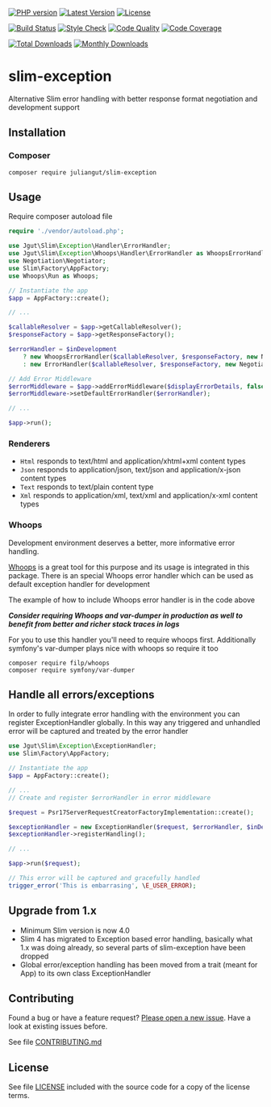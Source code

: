 [![PHP version](https://img.shields.io/badge/PHP-%3E%3D7.1-8892BF.svg?style=flat-square)](http://php.net)
[![Latest Version](https://img.shields.io/packagist/v/juliangut/slim-exception.svg?style=flat-square)](https://packagist.org/packages/juliangut/slim-exception)
[![License](https://img.shields.io/github/license/juliangut/slim-exception.svg?style=flat-square)](https://github.com/juliangut/slim-exception/blob/master/LICENSE)

[![Build Status](https://img.shields.io/travis/juliangut/slim-exception.svg?style=flat-square)](https://travis-ci.org/juliangut/slim-exception)
[![Style Check](https://styleci.io/repos/98827578/shield)](https://styleci.io/repos/98827578)
[![Code Quality](https://img.shields.io/scrutinizer/g/juliangut/slim-exception.svg?style=flat-square)](https://scrutinizer-ci.com/g/juliangut/slim-exception)
[![Code Coverage](https://img.shields.io/coveralls/juliangut/slim-exception.svg?style=flat-square)](https://coveralls.io/github/juliangut/slim-exception)

[![Total Downloads](https://img.shields.io/packagist/dt/juliangut/slim-exception.svg?style=flat-square)](https://packagist.org/packages/juliangut/slim-exception/stats)
[![Monthly Downloads](https://img.shields.io/packagist/dm/juliangut/slim-exception.svg?style=flat-square)](https://packagist.org/packages/juliangut/slim-exception/stats)

# slim-exception

Alternative Slim error handling with better response format negotiation and development support

## Installation

### Composer

```
composer require juliangut/slim-exception
```

## Usage

Require composer autoload file

```php
require './vendor/autoload.php';

use Jgut\Slim\Exception\Handler\ErrorHandler;
use Jgut\Slim\Exception\Whoops\Handler\ErrorHandler as WhoopsErrorHandler;
use Negotiation\Negotiator;
use Slim\Factory\AppFactory;
use Whoops\Run as Whoops;

// Instantiate the app
$app = AppFactory::create();

// ...

$callableResolver = $app->getCallableResolver();
$responseFactory = $app->getResponseFactory();

$errorHandler = $inDevelopment
    ? new WhoopsErrorHandler($callableResolver, $responseFactory, new Negotiator(), new Whoops())
    : new ErrorHandler($callableResolver, $responseFactory, new Negotiator());

// Add Error Middleware
$errorMiddleware = $app->addErrorMiddleware($displayErrorDetails, false, false);
$errorMiddleware->setDefaultErrorHandler($errorHandler);

// ...

$app->run();
```

### Renderers

* `Html` responds to text/html and application/xhtml+xml content types
* `Json` responds to application/json, text/json and application/x-json content types
* `Text` responds to text/plain content type
* `Xml` responds to application/xml, text/xml and application/x-xml content types

### Whoops

Development environment deserves a better, more informative error handling.

[Whoops](https://github.com/filp/whoops) is a great tool for this purpose and its usage is integrated in this package. There is an special Whoops error handler which can be used as default exception handler for development

The example of how to include Whoops error handler is in the code above

**_Consider requiring Whoops and var-dumper in production as well to benefit from better and richer stack traces in logs_**

For you to use this handler you'll need to require whoops first. Additionally symfony's var-dumper plays nice with whoops so require it too

```
composer require filp/whoops
composer require symfony/var-dumper
```

## Handle all errors/exceptions

In order to fully integrate error handling with the environment you can register ExceptionHandler globally. In this way any triggered and unhandled error will be captured and treated by the error handler

```php
use Jgut\Slim\Exception\ExceptionHandler;
use Slim\Factory\AppFactory;

// Instantiate the app
$app = AppFactory::create();

// ...
// Create and register $errorHandler in error middleware

$request = Psr17ServerRequestCreatorFactoryImplementation::create();

$exceptionHandler = new ExceptionHandler($request, $errorHandler, $inDevelopment, true, true);
$exceptionHandler->registerHandling();

// ...

$app->run($request);

// This error will be captured and gracefully handled
trigger_error('This is embarrasing', \E_USER_ERROR);
```

## Upgrade from 1.x

* Minimum Slim version is now 4.0
* Slim 4 has migrated to Exception based error handling, basically what 1.x was doing already, so several parts of slim-exception have been dropped
* Global error/exception handling has been moved from a trait (meant for App) to its own class ExceptionHandler

## Contributing

Found a bug or have a feature request? [Please open a new issue](https://github.com/juliangut/slim-exception/issues). Have a look at existing issues before.

See file [CONTRIBUTING.md](https://github.com/juliangut/slim-exception/blob/master/CONTRIBUTING.md)

## License

See file [LICENSE](https://github.com/juliangut/slim-exception/blob/master/LICENSE) included with the source code for a copy of the license terms.
